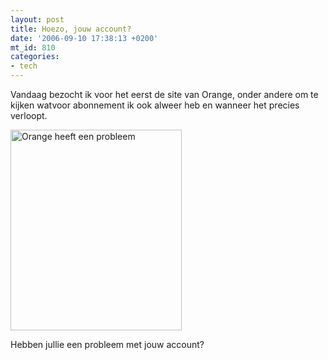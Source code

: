 ```yaml
---
layout: post
title: Hoezo, jouw account?
date: '2006-09-10 17:38:13 +0200'
mt_id: 810
categories:
- tech
---
```

Vandaag bezocht ik voor het eerst de site van Orange, onder andere om te kijken watvoor abonnement ik ook alweer heb en wanneer het precies verloopt.

<img src="{{ site.url }}/images/orange_mijn_account.png" width="274" height="321" alt="Orange heeft een probleem" />

Hebben jullie een probleem met jouw account?
